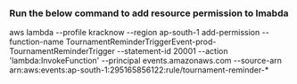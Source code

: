 ### Run the below command to add resource permission to lmabda
aws lambda --profile kracknow --region ap-south-1 add-permission --function-name TournamentReminderTriggerEvent-prod-TournamentReminderTrigger --statement-id 20001 --action 'lambda:InvokeFunction' --principal events.amazonaws.com --source-arn arn:aws:events:ap-south-1:295165856122:rule/tournament-reminder-* 